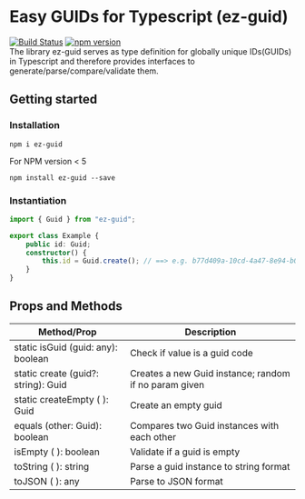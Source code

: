 # Easy GUIDs for Typescript (ez-guid)
[![Build Status](https://travis-ci.com/ez-libs/ez-guid.svg?branch=master)](https://travis-ci.com/ez-libs/ez-guid)
[![npm version](https://badge.fury.io/js/ez-guid.svg)](https://badge.fury.io/js/ez-guid)  
The library ez-guid serves as type definition for globally unique IDs(GUIDs) in Typescript and therefore provides interfaces to generate/parse/compare/validate them.

## Getting started
### Installation

```
npm i ez-guid
```
  
For NPM version < 5
```
npm install ez-guid --save
```

### Instantiation
```typescript
import { Guid } from "ez-guid";

export class Example {
    public id: Guid;
    constructor() {
        this.id = Guid.create(); // ==> e.g. b77d409a-10cd-4a47-8e94-b0cd0ab50aa1
    }
}
```

## Props and Methods

| Method/Prop | Description|
|---|---|
| static isGuid (guid: any): boolean | Check if value is a guid code |
| static create (guid?: string): Guid | Creates a new Guid instance; random if no param given |
| static createEmpty ( ): Guid | Create an empty guid |
| equals (other: Guid): boolean | Compares two Guid instances with each other |
| isEmpty ( ): boolean | Validate if a guid is empty  |
| toString ( ): string | Parse a guid instance to string format  |
| toJSON ( ): any | Parse to JSON format  |
